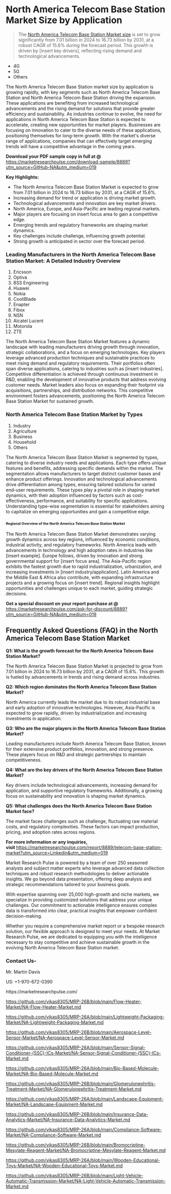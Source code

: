 <h1>North America Telecom Base Station Market&nbsp;Size by Application</h1><blockquote><p>The <a href="https://marketresearchpulse.com/download-sample/8889?utm_source=GitHub-NA&amp;utm_medium=019">North America Telecom Base Station Market size</a> is set to grow significantly from 7.01 billion in 2024 to 16.73 billion by 2031, at a robust CAGR of 15.6% during the forecast period. This growth is driven by [insert key drivers], reflecting rising demand and technological advancements.</p></blockquote><ul><li>4G<li> 5G<li> Others</li></ul><p>The North America Telecom Base Station market size by application is growing rapidly, with key segments such as North America Telecom Base Station and North America Telecom Base Station driving the expansion. These applications are benefiting from increased technological advancements and the rising demand for solutions that provide greater efficiency and sustainability. As industries continue to evolve, the need for applications in North America Telecom Base Station is expected to accelerate, creating new opportunities for market players. Businesses are focusing on innovation to cater to the diverse needs of these applications, positioning themselves for long-term growth. With the market's diverse range of applications, companies that can effectively target emerging trends will have a competitive advantage in the coming years.</p><p><strong>Download your PDF sample copy in full at @ </strong><a href="https://marketresearchpulse.com/download-sample/8889?utm_source=GitHub-NA&amp;utm_medium=019">https://marketresearchpulse.com/download-sample/8889?utm_source=GitHub-NA&amp;utm_medium=019</a></p><p><strong>Key Highlights: </strong></p><ul><li>The North America Telecom Base Station Market is expected to grow from 7.01 billion in 2024 to 16.73 billion by 2031, at a CAGR of 15.6%.</li><li>Increasing demand for trend or application is driving market growth.</li><li>Technological advancements and innovation are key market drivers.</li><li>North America, Europe, and Asia-Pacific are leading regional markets.</li><li>Major players are focusing on insert focus area to gain a competitive edge.</li><li>Emerging trends and regulatory frameworks are shaping market dynamics.</li><li>Key challenges include challenge, influencing growth potential.</li><li>Strong growth is anticipated in sector over the forecast period.</li></ul><h3>Leading Manufacturers in the North America Telecom Base Station Market: A Detailed Industry Overview</h3><ol><li>Ericsson</li><li>Optiva</li><li>BSS Engineering</li><li>Huawei</li><li>Nokia</li><li>CooliBlade</li><li>Enapter</li><li>Fibox</li><li>NSN</li><li>Alcatel Lucent</li><li>Motorola</li><li>ZTE</li></ol><div class="flex max-w-full flex-col flex-grow"><div class="min-h-8 text-message flex w-full flex-col items-end gap-2 whitespace-normal break-words [.text-message+&amp;]:mt-5" dir="auto" data-message-author-role="assistant" data-message-id="fd8432e4-4910-450d-b182-61b7bfb0a01f" data-message-model-slug="gpt-4o"><div class="flex w-full flex-col gap-1 empty:hidden first:pt-[3px]"><div class="markdown prose w-full break-words dark:prose-invert light"><p>The North America Telecom Base Station Market features a dynamic landscape with leading manufacturers driving growth through innovation, strategic collaborations, and a focus on emerging technologies. Key players leverage advanced production techniques and sustainable practices to meet rising demand and regulatory requirements. Their portfolios often span diverse applications, catering to industries such as [insert industries]. Competitive differentiation is achieved through continuous investment in R&amp;D, enabling the development of innovative products that address evolving customer needs. Market leaders also focus on expanding their footprint via acquisitions, partnerships, and distribution networks. This competitive environment fosters advancements, positioning the North America Telecom Base Station Market for sustained growth.</p></div></div></div></div><h3>North America Telecom Base Station Market by Types</h3><ol><li>Industry<li> Agriculture<li> Business<li> Household<li> Others</li></ol><div class="flex max-w-full flex-col flex-grow"><div class="min-h-8 text-message flex w-full flex-col items-end gap-2 whitespace-normal break-words [.text-message+&amp;]:mt-5" dir="auto" data-message-author-role="assistant" data-message-id="084470be-0bb7-4664-bddf-5156b4f41249" data-message-model-slug="gpt-4o-mini"><div class="flex w-full flex-col gap-1 empty:hidden first:pt-[3px]"><div class="markdown prose w-full break-words dark:prose-invert light"><p>The North America Telecom Base Station Market is segmented by types, catering to diverse industry needs and applications. Each type offers unique features and benefits, addressing specific demands within the market. The segmentation allows manufacturers to target distinct customer bases and enhance product offerings. Innovation and technological advancements drive differentiation among types, ensuring tailored solutions for varied end-user requirements. These types play a pivotal role in shaping market dynamics, with their adoption influenced by factors such as cost-effectiveness, performance, and suitability for specific applications. Understanding type-wise segmentation is essential for stakeholders aiming to capitalize on emerging opportunities and gain a competitive edge.</p></div></div></div></div><h3><span style="font-size: 11px;">Regional Overview of the North America Telecom Base Station Market</span></h3><div class="flex max-w-full flex-col flex-grow"><div class="min-h-8 text-message flex w-full flex-col items-end gap-2 whitespace-normal break-words [.text-message+&amp;]:mt-5" dir="auto" data-message-author-role="assistant" data-message-id="e9038762-ce64-4e30-91c9-9bd413514231" data-message-model-slug="gpt-4o-mini"><div class="flex w-full flex-col gap-1 empty:hidden first:pt-[3px]"><div class="markdown prose w-full break-words dark:prose-invert light"><p>The North America Telecom Base Station Market demonstrates varying growth dynamics across key regions, influenced by economic conditions, industrial activity, and regulatory frameworks. North America leads with advancements in technology and high adoption rates in industries like [insert example]. Europe follows, driven by innovation and strong governmental support for [insert focus area]. The Asia-Pacific region exhibits the fastest growth due to rapid industrialization, urbanization, and increasing investments in [insert industry/application]. Latin America and the Middle East &amp; Africa also contribute, with expanding infrastructure projects and a growing focus on [insert trend]. Regional insights highlight opportunities and challenges unique to each market, guiding strategic decisions.</p></div></div></div></div><p><strong>Get a special discount on your report purchase at @ </strong><a href="https://marketresearchpulse.com/ask-for-discount/8889?utm_source=GitHub-NA&amp;utm_medium=019">https://marketresearchpulse.com/ask-for-discount/8889?utm_source=GitHub-NA&amp;utm_medium=019</a></p><h2>Frequently Asked Questions (FAQ) in the North America Telecom Base Station Market</h2><p><strong>Q1: What is the growth forecast for the North America Telecom Base Station Market?</strong></p><p>The North America Telecom Base Station Market is projected to grow from 7.01 billion in 2024 to 16.73 billion by 2031, at a CAGR of 15.6%. This growth is fueled by advancements in trends and rising demand across industries.</p><p><strong>Q2: Which region dominates the North America Telecom Base Station Market?</strong></p><p>North America currently leads the market due to its robust industrial base and early adoption of innovative technologies. However, Asia-Pacific is expected to grow rapidly, driven by industrialization and increasing investments in application.</p><p><strong>Q3: Who are the major players in the North America Telecom Base Station Market?</strong></p><p>Leading manufacturers include North America Telecom Base Station, known for their extensive product portfolios, innovation, and strong presence. These players focus on R&amp;D and strategic partnerships to maintain competitiveness.</p><p><strong>Q4: What are the key drivers of the North America Telecom Base Station Market?</strong></p><p>Key drivers include technological advancements, increasing demand for application, and supportive regulatory frameworks. Additionally, a growing focus on sustainability and innovation is shaping market dynamics.</p><p><strong>Q5: What challenges does the North America Telecom Base Station Market face?</strong></p><p>The market faces challenges such as challenge, fluctuating raw material costs, and regulatory complexities. These factors can impact production, pricing, and adoption rates across regions.</p><p><strong>For more information or any inquiries, visit&nbsp;</strong><a href="https://marketresearchpulse.com/report/8889/telecom-base-station-market?utm_source=Linkedin&utm_medium=019">https://marketresearchpulse.com/report/8889/telecom-base-station-market?utm_source=Linkedin&utm_medium=019</a></p><p>Market Research Pulse is powered by a team of over 250 seasoned analysts and subject matter experts who leverage advanced data collection techniques and robust research methodologies to deliver actionable insights. We go beyond data presentation, offering deep analysis and strategic recommendations tailored to your business goals.</p><p>With expertise spanning over 25,000 high-growth and niche markets, we specialize in providing customized solutions that address your unique challenges. Our commitment to actionable intelligence ensures complex data is transformed into clear, practical insights that empower confident decision-making.</p><p>Whether you require a comprehensive market report or a bespoke research solution, our flexible approach is designed to meet your needs. At Market Research Pulse, we are dedicated to equipping you with the intelligence necessary to stay competitive and achieve sustainable growth in the evolving North America Telecom Base Station market.</p><h3><strong>Contact Us-</strong></h3><p>Mr. Martin Davis</p><p>US: +1-970-672-0390</p><p>https://marketresearchpulse.com/</p><p><a href="https://github.com/vikas8305/MRP-26B/blob/main/Flow-Heater-Market/NA-Flow-Heater-Market.md">https://github.com/vikas8305/MRP-26B/blob/main/Flow-Heater-Market/NA-Flow-Heater-Market.md</a></p><p><a href="https://github.com/vikas8305/MRP-26A/blob/main/Lightweight-Packaging-Market/NA-Lightweight-Packaging-Market.md">https://github.com/vikas8305/MRP-26A/blob/main/Lightweight-Packaging-Market/NA-Lightweight-Packaging-Market.md</a></p><p><a href="https://github.com/vikas8305/MRP-26B/blob/main/Aerospace-Level-Sensor-Market/NA-Aerospace-Level-Sensor-Market.md">https://github.com/vikas8305/MRP-26B/blob/main/Aerospace-Level-Sensor-Market/NA-Aerospace-Level-Sensor-Market.md</a></p><p><a href="https://github.com/vikas8305/MRP-26A/blob/main/Sensor-Signal-Conditioner-(SSC)-ICs-Market/NA-Sensor-Signal-Conditioner-(SSC)-ICs-Market.md">https://github.com/vikas8305/MRP-26A/blob/main/Sensor-Signal-Conditioner-(SSC)-ICs-Market/NA-Sensor-Signal-Conditioner-(SSC)-ICs-Market.md</a></p><p><a href="https://github.com/vikas8305/MRP-26A/blob/main/Bio-Based-Molecule-Market/NA-Bio-Based-Molecule-Market.md">https://github.com/vikas8305/MRP-26A/blob/main/Bio-Based-Molecule-Market/NA-Bio-Based-Molecule-Market.md</a></p><p><a href="https://github.com/vikas8305/MRP-26B/blob/main/Glomerulonephritis-Treatment-Market/NA-Glomerulonephritis-Treatment-Market.md">https://github.com/vikas8305/MRP-26B/blob/main/Glomerulonephritis-Treatment-Market/NA-Glomerulonephritis-Treatment-Market.md</a></p><p><a href="https://github.com/vikas8305/MRP-26A/blob/main/Landscape-Equipment-Market/NA-Landscape-Equipment-Market.md">https://github.com/vikas8305/MRP-26A/blob/main/Landscape-Equipment-Market/NA-Landscape-Equipment-Market.md</a></p><p><a href="https://github.com/vikas8305/MRP-26B/blob/main/Insurance-Data-Analytics-Market/NA-Insurance-Data-Analytics-Market.md">https://github.com/vikas8305/MRP-26B/blob/main/Insurance-Data-Analytics-Market/NA-Insurance-Data-Analytics-Market.md</a></p><p><a href="https://github.com/vikas8305/MRP-26A/blob/main/Compliance-Software-Market/NA-Compliance-Software-Market.md">https://github.com/vikas8305/MRP-26A/blob/main/Compliance-Software-Market/NA-Compliance-Software-Market.md</a></p><p><a href="https://github.com/vikas8305/MRP-26B/blob/main/Bromocriptine-Mesylate-Reagent-Market/NA-Bromocriptine-Mesylate-Reagent-Market.md">https://github.com/vikas8305/MRP-26B/blob/main/Bromocriptine-Mesylate-Reagent-Market/NA-Bromocriptine-Mesylate-Reagent-Market.md</a></p><p><a href="https://github.com/vikas8305/MRP-26A/blob/main/Wooden-Educational-Toys-Market/NA-Wooden-Educational-Toys-Market.md">https://github.com/vikas8305/MRP-26A/blob/main/Wooden-Educational-Toys-Market/NA-Wooden-Educational-Toys-Market.md</a></p><p><a href="https://github.com/vikas8305/MRP-26B/blob/main/Light-Vehicle-Automatic-Transmission-Market/NA-Light-Vehicle-Automatic-Transmission-Market.md">https://github.com/vikas8305/MRP-26B/blob/main/Light-Vehicle-Automatic-Transmission-Market/NA-Light-Vehicle-Automatic-Transmission-Market.md</a></p>
